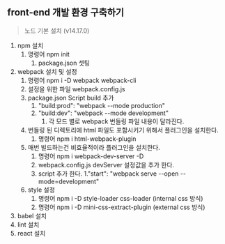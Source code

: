 ## front-end 개발 환경 구축하기

>노드 기본 설치 (v14.17.0)

1. npm 설치
   1. 명령어 npm init 
      1. package.json 셋팅
2. webpack 설치 및 설정
   1. 명령어 npm i -D webpack webpack-cli
   2. 설정을 위한 파일 webpack.config.js
   3. package.json Script build 추가
      1. "build:prod": "webpack --mode production"
      2. "build:dev": "webpack --mode development"
         1. 각 모드 별로 webpack 번들링 파일 내용이 달라진다.
   4. 번들링 된 디렉토리에 html 파일도 포함시키기 위해서 플러그인을 설치한다.
      1. 명령어 npm i html-webpack-plugin
   5. 매번 빌드하는건 비효율적이라 플러그인을 설치한다.
      1. 명령어 npm i webpack-dev-server -D
      2. webpack.config.js devServer 설정값을 추가 한다. 
      3. script 추가 한다.
         1."start": "webpack serve --open --mode=development"
   6. style 설정
      1. 명령어 npm i -D style-loader css-loader (internal css 방식)
      2. 명령어 npm i -D mini-css-extract-plugin (external css 방식)
3. babel 설치
4. lint 설치
5. react 설치
